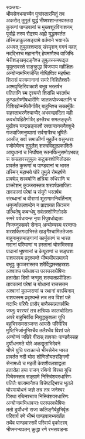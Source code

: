 सञ्जयः-  
भीमसेनभयाच्चैव पुत्रांस्तारयितुं तव  
अकरोत् तुमुलं युद्धं भीष्मश्शान्तनवस्तदा  
कुरूणां पाण्डवानां च मुख्यशूरविनाशनम्  
पूर्वाह्णे तस्य रौद्रस्य अह्लो युद्धमवर्तत  
तस्मिन्नाकुलसङ्ग्रामे वर्तमाने भयानके  
अभवत् तुमुलश्शब्दस् संस्पृशन् गगनं महत्  
नदद्भिश्च महानागैर् हेषमाणैश्च वाजिभिः  
भेरीशङ्खमृदङ्गैश्च तुमुलस्समपद्यत  
युयुत्सवस्ते सङ्क्रुद्धा विजयाय महीक्षितः  
अन्योन्यमभिगर्जन्ति गोष्ठिष्विव महर्षभाः  
शिरासं पात्यमानानां समरे निशितैश्शरैः  
अश्मवृष्टिरिवाकाशे बभूव भरतर्षभ  
पतितानि स्म दृश्यन्ते शिरांसि भरतर्षभ  
कुण्डलोष्णीषधारीणि जातरूपोज्ज्वलानि च  
विशिखोन्मथितैर्गात्रैर् बाहुभिश्च सकार्मुकैः  
सहस्ताभरणैश्चान्यैर् अभवच्छादिता मही  
कवचोपहितैर्गात्रैर् हस्तैश्च समलङ्कृतैः  
मुखैश्च चन्द्रसङ्काशै रक्तान्तनयनैश्शुभैः  
गजवाजिमनुष्याणां सर्वगात्रैश्च भूषितैः  
आसीत् सर्वा समाकीर्णा मुहूर्तेन वसुन्धराः  
रजोमेघैश्च तुमुलैश् शस्त्रविद्युत्प्रकाशितैः  
आयुधानां च निर्घोषस् स्तनयित्नुसमोऽभवत्  
स सम्प्रहारस्तुमुलः कटुकश्शोणितोदकः  
प्रावर्तत कुरूणां च पाण्डवानां च भारत  
तस्मिन् महाभये घोरे तुमुले रोमहर्षणे  
प्रावर्षञ् शरवर्षाणि क्षत्रिया रुधिराणि च  
प्राक्रोशन् कुञ्जरास्तत्र शरवर्षप्रतापिताः  
तावकानां परेषां च संयुगे भरतर्षभ  
संरब्धानां च वीराणां शूराणामनिवर्तिनाम्  
धनुर्ज्यातलशब्देन न प्राज्ञायत किञ्चन  
उत्थितेषु कबन्धेषु सर्वतश्शोणितोदके  
समरे पर्यधावन्त नृपा रिपुवधोद्यताः  
निजघ्नुस्समरे सेनाम् अन्योन्यस्य परन्तपाः  
शरशक्तिगदाभिस्ते खङ्गैश्चामिततेजसः  
बाहूनामुत्तमाङ्गानां कार्मुकाणं च भारत  
गदानां परिघाणां च हस्तानां चोरुभिस्सह  
पादानां भूषणानां च केयूराणां च सङ्घशः  
राशयस्स्म प्रदृश्यन्ते भीष्मभीमसमागमे  
बभूवुः कुञ्जरास्तत्र शरैर्विद्धास्सहस्रशः  
अश्वाश्च पर्यधावन्त परस्परवधैषिणः  
हतारोहा दिशो जग्मुश् शरघातप्रपीडिताः  
तावकानां परेषां च योधानां राजसत्तम  
अश्वानां कुञ्जराणां च रथानां वरूथिनाम्  
राशयस्स्म प्रदृश्यन्ते तत्र तत्र विशां पते  
गदाभिः परिघैः प्रासैर् बाणैस्सन्नतपर्वभिः  
जघ्नुः परस्परं तत्र क्षत्रियाः कालचोदिताः  
अपरे बाहुभिर्वीरा नियुद्धकुशला युधि  
बहुभिस्समसञ्जन्त आयसैः परिघैरिव  
मुष्टिभिर्जानुभिश्चैव तलैश्चैव विशां पते  
अन्योन्यं जघ्रिरे वीरास् तावकाः पाण्डवैस्सह  
दुर्योधनमते घोरे अक्षद्यूताभिदेवने  
भीष्मे युधि पराक्रान्ते भीमसेनेन भारत  
प्रावर्तत नदी घोरा शौणितौघतरङ्गिणी  
सेनामध्ये च महती केशशैवलशाद्वला  
हतारोहा हया राजन् रथिनो विरथा युधि  
विचेरुस्तत्र सङ्ग्रामे निस्त्रिंशवरधारिणः  
पतितैः पात्यमानैश्च विचेष्टद्भिश्च भूतले  
घोरमायोधनं जज्ञे तत्र तत्र जनेश्वर  
विरथा रथिनश्चात्र निस्त्रिंशवरधारिणः  
अन्योन्यमभिधावन्तः परस्परवधैषिणः  
ततो दुर्योधनो राजा कलिङ्गैर्बहुभिर्वृतः  
परिवार्य रणे भीष्मं पाण्डवानभ्यवर्तत  
तथैव पाण्डवास्सर्वे परिवार्य वृकोदरम्  
भीष्ममभ्यपतन् क्रुद्धा रणे रभसवाहनाः  
